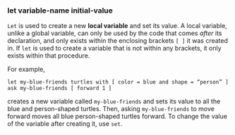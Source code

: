### **let** variable-name initial-value
`Let` is used to create a new **local variable** and set its value. A local variable, unlike a global variable, can only be used by the code that comes *after* its declaration, and only exists within the enclosing brackets `[ ]` it was created in. If `let` is used to create a variable that is not within any brackets, it only exists within that procedure. 

For example, 

``` 
let my-blue-friends turtles with [ color = blue and shape = “person” ] 
ask my-blue-friends [ forward 1 ]
```

 creates a new variable called `my-blue-friends` and sets its value to all the blue and person-shaped turtles. Then, asking `my-blue-friends` to move forward moves all blue person-shaped turtles forward. To change the value of the variable after creating it, use `set`. 